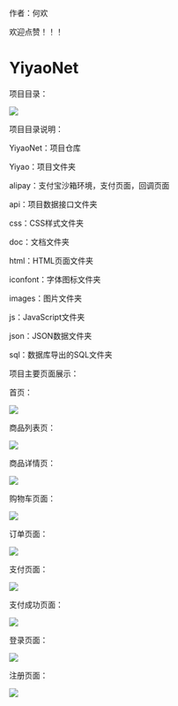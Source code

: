 作者：何欢

欢迎点赞！！！

# YiyaoNet

项目目录：

![](https://github.com/Dearhuan/YiyaoNet/blob/master/mulu.png)

项目目录说明：

YiyaoNet：项目仓库

Yiyao：项目文件夹

alipay：支付宝沙箱环境，支付页面，回调页面

api：项目数据接口文件夹

css：CSS样式文件夹

doc：文档文件夹

html：HTML页面文件夹

iconfont：字体图标文件夹

images：图片文件夹

js：JavaScript文件夹

json：JSON数据文件夹

sql：数据库导出的SQL文件夹

项目主要页面展示：

首页：

![](https://github.com/Dearhuan/YiyaoNet/blob/master/yiyaonet.png)

商品列表页：

![](https://github.com/Dearhuan/YiyaoNet/blob/master/goodlist.png)

商品详情页：

![](https://github.com/Dearhuan/YiyaoNet/blob/master/detail.png)

购物车页面：

![](https://github.com/Dearhuan/YiyaoNet/blob/master/cart.png)

订单页面：

![](https://github.com/Dearhuan/YiyaoNet/blob/master/order.png)

支付页面：

![](https://github.com/Dearhuan/YiyaoNet/blob/master/pay1.png)

支付成功页面：

![](https://github.com/Dearhuan/YiyaoNet/blob/master/pay2.png)

登录页面：

![](https://github.com/Dearhuan/YiyaoNet/blob/master/login.png)

注册页面：

![](https://github.com/Dearhuan/YiyaoNet/blob/master/regist.png)